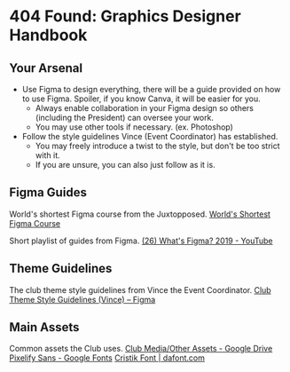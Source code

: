 # 404 Found: Graphics Designer Handbook

## Your Arsenal
- Use Figma to design everything, there will be a guide provided on how to use Figma. Spoiler, if you know Canva, it will be easier for you.
	- Always enable collaboration in your Figma design so others (including the President) can oversee your work.
	- You may use other tools if necessary. (ex. Photoshop)
- Follow the style guidelines Vince (Event Coordinator) has established.
	- You may freely introduce a twist to the style, but don't be too strict with it.
	- If you are unsure, you can also just follow as it is.
## Figma Guides
World's shortest Figma course from the Juxtopposed.
[World's Shortest Figma Course](https://www.youtube.com/watch?v=1pW_sk-2y40&t=2s)

Short playlist of guides from Figma.
[(26) What's Figma? 2019 - YouTube](https://www.youtube.com/watch?v=Cx2dkpBxst8&list=PLXDU_eVOJTx7QHLShNqIXL1Cgbxj7HlN4)
## Theme Guidelines
The club theme style guidelines from Vince the Event Coordinator.
[Club Theme Style Guidelines (Vince) – Figma](https://www.figma.com/design/tAjSpj2hlvJxcteRHSz4IB/Club-Theme-Style-Guidelines?node-id=8-113&t=nf4gW2e7nre03jMJ-0)
## Main Assets
Common assets the Club uses.
[Club Media/Other Assets - Google Drive](https://drive.google.com/drive/folders/1xTrvExKxG94iFs_LLUejqcrWsu1HAtXL)
[Pixelify Sans - Google Fonts](https://fonts.google.com/specimen/Pixelify+Sans)
[Cristik Font | dafont.com](https://www.dafont.com/cristik.font)